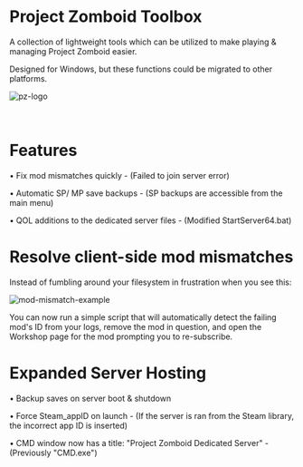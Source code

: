 # Project Zomboid Toolbox
A collection of lightweight tools which can be utilized to make playing & managing Project Zomboid easier.

Designed for Windows, but these functions could be migrated to other platforms.

![pz-logo](https://i.ibb.co/nzzbB4f/pztoolbox.png)

<br>

# Features
• Fix mod mismatches quickly - (Failed to join server error)

• Automatic SP/ MP save backups - (SP backups are accessible from the main menu)

• QOL additions to the dedicated server files - (Modified StartServer64.bat)

# Resolve client-side mod mismatches
Instead of fumbling around your filesystem in frustration when you see this: 

![mod-mismatch-example](https://i.ibb.co/4MrjnP1/mismatchexample-S.png)

You can now run a simple script that will automatically detect the failing mod's ID from your logs, remove the mod in question, and open the Workshop page for the mod prompting you to re-subscribe.


# Expanded Server Hosting
• Backup saves on server boot & shutdown

• Force Steam_appID on launch - (If the server is ran from the Steam library, the incorrect app ID is inserted)

• CMD window now has a title: "Project Zomboid Dedicated Server" - (Previously "CMD.exe")
